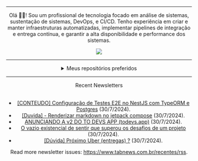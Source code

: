 <div align="center">
<hr>
<p>Olá 👋🏾! Sou um profissional de tecnologia focado em análise de sistemas, sustentação de sistemas, DevOps, e CI/CD. Tenho experiência em criar e manter infraestruturas automatizadas, implementar pipelines de integração e entrega contínua, e garantir a alta disponibilidade e performance dos sistemas.</p>
  <img src="https://media.giphy.com/media/yAGIvCiwPJn5C/giphy.gif">
<hr>
  <details>
  <summary>Meus repositórios preferidos</summary>
  <br />
  Alguns dos meus melhores repositórios:
  <br />
<br />
  <ul><li><a href=https://github.com/KubeNerd/aluratube target="_blank" rel="noopener noreferrer">KubeNerd/aluratube</a> (<b>0</b> ✨ and <b>0</b> 🍴): Aluratube - Desenvolvido durante a imersão React da Alura no final de 2022</li><li><a href=https://github.com/KubeNerd/nlw-ia target="_blank" rel="noopener noreferrer">KubeNerd/nlw-ia</a> (<b>0</b> ✨ and <b>0</b> 🍴): Projeto desenvolvido durante a NLW IA - Usando a API da OPENAI</li>
<li>More coming soon :).</li>
</ul>
  </details>
  <hr/>
    <summary>Recent Newsletters</summary>
  <br />
  <ul>
    <li><a href=https://www.tabnews.com.br/leo0/conteudo-configuracao-de-testes-e2e-no-nestjs-com-typeorm-e-postgres target="_blank" rel="noopener noreferrer">[CONTEUDO] Configuração de Testes E2E no NestJS com TypeORM e Postgres</a> (30/7/2024).</li><li><a href=https://www.tabnews.com.br/HarukaYamamoto0/duvida-renderizar-markdown-no-jetpack-compose target="_blank" rel="noopener noreferrer">[Duvida] - Renderizar markdown no jetpack compose</a> (30/7/2024).</li><li><a href=https://www.tabnews.com.br/matheuschignolli/anunciando-a-v2-do-to-devs-app-todevs-app target="_blank" rel="noopener noreferrer">ANUNCIANDO A v2 DO TO DEVS APP (todevs.app)</a> (30/7/2024).</li><li><a href=https://www.tabnews.com.br/LeonardoVinicius21/o-vazio-existencial-de-sentir-que-superou-os-desafios-de-um-projeto target="_blank" rel="noopener noreferrer">O vazio existencial de sentir que superou os desafios de um projeto</a> (30/7/2024).</li><li><a href=https://www.tabnews.com.br/ivanPechim/duvida-proximo-uber-entregas target="_blank" rel="noopener noreferrer">[Dúvida] Próximo Uber (entregas) ?</a> (30/7/2024).</li>
  </ul>
<p>Read more newsletter issues: <a href="https://www.tabnews.com.br/recentes/rss">https://www.tabnews.com.br/recentes/rss</a>.</p>
  </details>
